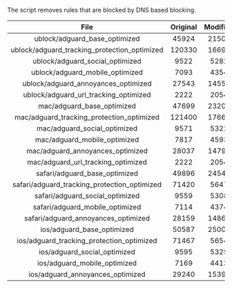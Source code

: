 The script removes rules that are blocked by DNS based blocking.


| File | Original | Modified |
|:----:|:-----:|:-----:|
| ublock/adguard_base_optimized | 45924 | 21508 |
| ublock/adguard_tracking_protection_optimized | 120330 | 16691 |
| ublock/adguard_social_optimized | 9522 | 5282 |
| ublock/adguard_mobile_optimized | 7093 | 4354 |
| ublock/adguard_annoyances_optimized | 27543 | 14556 |
| ublock/adguard_url_tracking_optimized | 2222 | 2054 |
| mac/adguard_base_optimized | 47699 | 23206 |
| mac/adguard_tracking_protection_optimized | 121400 | 17662 |
| mac/adguard_social_optimized | 9571 | 5322 |
| mac/adguard_mobile_optimized | 7817 | 4593 |
| mac/adguard_annoyances_optimized | 28037 | 14792 |
| mac/adguard_url_tracking_optimized | 2222 | 2054 |
| safari/adguard_base_optimized | 49896 | 24543 |
| safari/adguard_tracking_protection_optimized | 71420 | 5647 |
| safari/adguard_social_optimized | 9559 | 5308 |
| safari/adguard_mobile_optimized | 7114 | 4374 |
| safari/adguard_annoyances_optimized | 28159 | 14865 |
| ios/adguard_base_optimized | 50587 | 25006 |
| ios/adguard_tracking_protection_optimized | 71467 | 5654 |
| ios/adguard_social_optimized | 9595 | 5325 |
| ios/adguard_mobile_optimized | 7169 | 4413 |
| ios/adguard_annoyances_optimized | 29240 | 15397 |